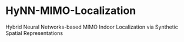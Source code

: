 # HyNN-MIMO-Localization
Hybrid Neural Networks-based MIMO Indoor Localization via Synthetic Spatial Representations
